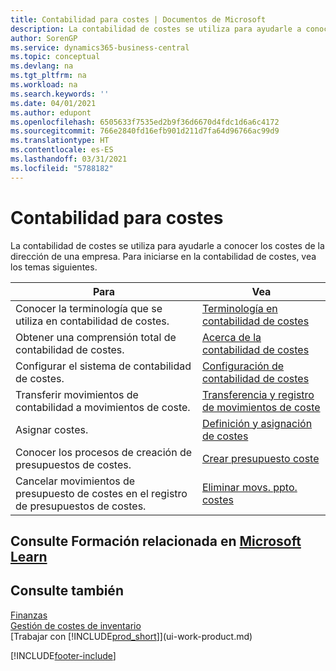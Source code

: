 ```yaml
---
title: Contabilidad para costes | Documentos de Microsoft
description: La contabilidad de costes se utiliza para ayudarle a conocer los costes de la dirección de una empresa. Para iniciarse en la contabilidad de costes, vea los temas siguientes.
author: SorenGP
ms.service: dynamics365-business-central
ms.topic: conceptual
ms.devlang: na
ms.tgt_pltfrm: na
ms.workload: na
ms.search.keywords: ''
ms.date: 04/01/2021
ms.author: edupont
ms.openlocfilehash: 6505633f7535ed2b9f36d6670d4fdc1d6a6c4172
ms.sourcegitcommit: 766e2840fd16efb901d211d7fa64d96766ac99d9
ms.translationtype: HT
ms.contentlocale: es-ES
ms.lasthandoff: 03/31/2021
ms.locfileid: "5788182"
---
```

# <a name="accounting-for-costs"></a>Contabilidad para costes
La contabilidad de costes se utiliza para ayudarle a conocer los costes de la dirección de una empresa. Para iniciarse en la contabilidad de costes, vea los temas siguientes.  

|Para|Vea|  
|--------|---------|  
|Conocer la terminología que se utiliza en contabilidad de costes.|[Terminología en contabilidad de costes](finance-terminology-in-cost-accounting.md)|  
|Obtener una comprensión total de contabilidad de costes.|[Acerca de la contabilidad de costes](finance-about-cost-accounting.md)|  
|Configurar el sistema de contabilidad de costes.|[Configuración de contabilidad de costes](finance-set-up-cost-accounting.md)|  
|Transferir movimientos de contabilidad a movimientos de coste.|[Transferencia y registro de movimientos de coste](finance-transfer-and-post-cost-entries.md)|  
|Asignar costes.|[Definición y asignación de costes](finance-define-and-allocate-costs.md)|  
|Conocer los procesos de creación de presupuestos de costes.|[Crear presupuesto coste](finance-create-cost-budgets.md)|
|Cancelar movimientos de presupuesto de costes en el registro de presupuestos de costes.|[Eliminar movs. ppto. costes](finance-how-to-delete-cost-budget-entries.md)|

## <a name="see-related-training-at-microsoft-learn"></a>Consulte Formación relacionada en [Microsoft Learn](/learn/paths/use-cost-accounting-dynamics-365-business-central/)

## <a name="see-also"></a>Consulte también  
[Finanzas](finance.md)  
[Gestión de costes de inventario](finance-manage-inventory-costs.md)  
[Trabajar con [!INCLUDE[prod_short](includes/prod_short.md)]](ui-work-product.md)


[!INCLUDE[footer-include](includes/footer-banner.md)]